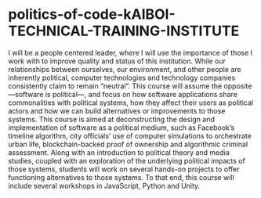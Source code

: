 # politics-of-code-kAIBOI-TECHNICAL-TRAINING-INSTITUTE
I will be a people centered leader, where I will use the importance of those I work with to improve quality and status of this institution. While our relationships between ourselves, our environment, and other people are inherently political, computer technologies and technology companies consistently claim to remain “neutral”. This course will assume the opposite —software is political—, and focus on how software applications share commonalities with political systems, how they affect their users as political actors and how we can build alternatives or improvements to those systems.  This course is aimed at deconstructing the design and implementation of software as a political medium, such as Facebook’s timeline algorithm, city officials’ use of computer simulations to orchestrate urban life, blockchain-backed proof of ownership and algorithmic criminal assessment. Along with an introduction to political theory and media studies, coupled with an exploration of the underlying political impacts of those systems, students will work on several hands-on projects to offer functioning alternatives to those systems. To that end, this course will include several workshops in JavaScript, Python and Unity.
